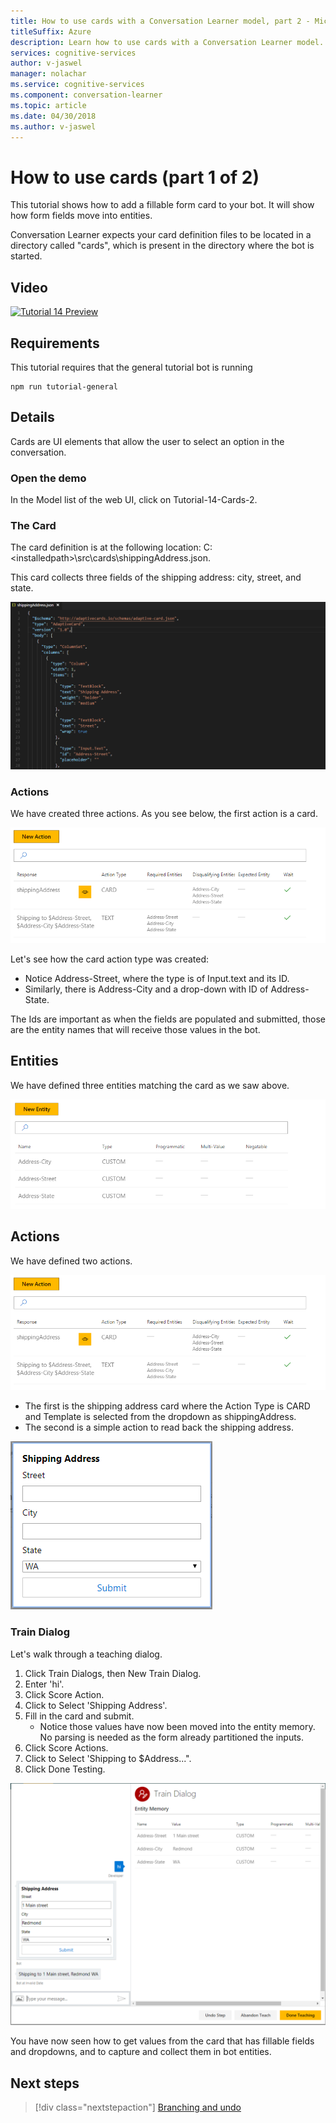 ```yaml
---
title: How to use cards with a Conversation Learner model, part 2 - Microsoft Cognitive Services | Microsoft Docs
titleSuffix: Azure
description: Learn how to use cards with a Conversation Learner model.
services: cognitive-services
author: v-jaswel
manager: nolachar
ms.service: cognitive-services
ms.component: conversation-learner
ms.topic: article
ms.date: 04/30/2018
ms.author: v-jaswel
---
```


# How to use cards (part 1 of 2)
This tutorial shows how to add a fillable form card to your bot. It will show how form fields move into entities.

Conversation Learner expects your card definition files to be located in a directory called "cards", which is present in the directory where the bot is started.

## Video

[![Tutorial 14 Preview](http://aka.ms/cl-tutorial-14-preview)](http://aka.ms/blis-tutorial-14)

## Requirements
This tutorial requires that the general tutorial bot is running

	npm run tutorial-general

## Details

Cards are UI elements that allow the user to select an option in the conversation. 

### Open the demo

In the Model list of the web UI, click on Tutorial-14-Cards-2. 

### The Card

The card definition is at the following location: C:\<installedpath\>\src\cards\shippingAddress.json.

This card collects three fields of the shipping address: city, street, and state.

![](../media/tutorial14_card.PNG)

### Actions

We have created three actions. As you see below, the first action is a card.

![](../media/tutorial14_actions.PNG)

Let's see how the card action type was created:

- Notice Address-Street, where the type is of Input.text and its ID.
- Similarly, there is Address-City and a drop-down with ID of Address-State.

The Ids are important as when the fields are populated and submitted, those are the entity names that will receive those values in the bot.

## Entities
We have defined three entities matching the card as we saw above.

![](../media/tutorial14_entities.PNG)

## Actions

We have defined two actions.

![](../media/tutorial14_actions.PNG)

- The first is the shipping address card where the Action Type is CARD and Template is selected from the dropdown as shippingAddress.
- The second is a simple action to read back the shipping address.

![](../media/tutorial14_sa_card.PNG)

### Train Dialog

Let's walk through a teaching dialog.

1. Click Train Dialogs, then New Train Dialog.
1. Enter 'hi'.
2. Click Score Action.
3. Click to Select 'Shipping Address'.
4. Fill in the card and submit.
	- Notice those values have now been moved into the entity memory. No parsing is needed as the form already partitioned the inputs.
5. Click Score Actions.
3. Click to Select 'Shipping to $Address...".
4. Click Done Testing.

![](../media/tutorial14_train_dialog.PNG)

You have now seen how to get values from the card that has fillable fields and dropdowns, and to capture and collect them in bot entities.

## Next steps

> [!div class="nextstepaction"]
> [Branching and undo](./15-branching-and-undo.md)

